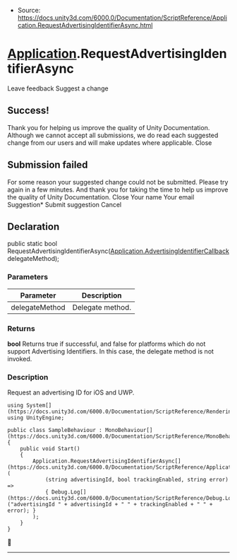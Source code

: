 * Source: https://docs.unity3d.com/6000.0/Documentation/ScriptReference/Application.RequestAdvertisingIdentifierAsync.html

#  [Application](https://docs.unity3d.com/6000.0/Documentation/ScriptReference/Application.html).RequestAdvertisingIdentifierAsync
Leave feedback
Suggest a change
## Success!
Thank you for helping us improve the quality of Unity Documentation. Although we cannot accept all submissions, we do read each suggested change from our users and will make updates where applicable.
Close
## Submission failed
For some reason your suggested change could not be submitted. Please <a>try again</a> in a few minutes. And thank you for taking the time to help us improve the quality of Unity Documentation.
Close
Your name Your email Suggestion* Submit suggestion
Cancel
## Declaration
public static bool RequestAdvertisingIdentifierAsync([Application.AdvertisingIdentifierCallback](https://docs.unity3d.com/6000.0/Documentation/ScriptReference/Application.AdvertisingIdentifierCallback.html) delegateMethod); 
### Parameters
Parameter | Description  
---|---  
delegateMethod | Delegate method.  
### Returns
**bool** Returns true if successful, and false for platforms which do not support Advertising Identifiers. In this case, the delegate method is not invoked. 
### Description
Request an advertising ID for iOS and UWP.
```
using System[](https://docs.unity3d.com/6000.0/Documentation/ScriptReference/Rendering.VirtualTexturing.System.html);
using UnityEngine;  
  
public class SampleBehaviour : MonoBehaviour[](https://docs.unity3d.com/6000.0/Documentation/ScriptReference/MonoBehaviour.html)
{
    public void Start()
    {
        Application.RequestAdvertisingIdentifierAsync[](https://docs.unity3d.com/6000.0/Documentation/ScriptReference/Application.RequestAdvertisingIdentifierAsync.html)(
            (string advertisingId, bool trackingEnabled, string error) =>
            { Debug.Log[](https://docs.unity3d.com/6000.0/Documentation/ScriptReference/Debug.Log.html)("advertisingId " + advertisingId + " " + trackingEnabled + " " + error); }
        );
    }
}

```

* * *
